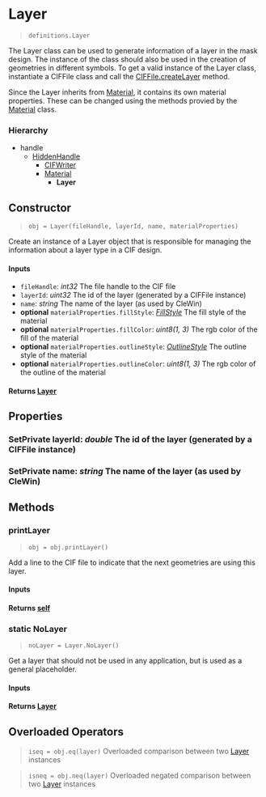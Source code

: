 # Layer
>  `definitions.Layer`

The Layer class can be used to generate information of a layer in the mask design. The instance
of the class should also be used in the creation of geometries in different symbols.
To get a valid instance of the Layer class, instantiate a CIFFile class and call the
[CIFFile.createLayer](../CIFFile.md#createlayer) method.

Since the Layer inherits from [Material](./materials/Material.md), it contains its own material properties. These can be changed using the methods provied by the [Material](./materials/Material.md) class.

### Hierarchy
- handle
    - [HiddenHandle](../hiddensupers/HiddenHandle.md)
        - [CIFWriter](./CIFWriter.md)
        - [Material](./materials/Material.md)
            - **Layer**

## Constructor
> `obj = Layer(fileHandle, layerId, name, materialProperties)`

Create an instance of a Layer object that is responsible for managing the information about a layer type in a CIF design.

#### Inputs
- `fileHandle`: *int32* The file handle to the CIF file
- `layerId`: *uint32* The id of the layer (generated by a CIFFile instance)
- `name`: *string* The name of the layer (as used by CleWin)
- **optional** `materialProperties.fillStyle`: *[FillStyle](./materials/FillStyle.md)* The fill style of the material
- **optional** `materialProperties.fillColor`: *uint8(1, 3)* The rgb color of the fill of the material
- **optional** `materialProperties.outlineStyle`: *[OutlineStyle](./materials/OutlineStyle.md)* The outline style of the material
- **optional** `materialProperties.outlineColor`: *uint8(1, 3)* The rgb color of the outline of the material

#### Returns [Layer](#layer)

## Properties
### **SetPrivate** layerId: *double* The id of the layer (generated by a CIFFile instance)
### **SetPrivate** name: *string* The name of the layer (as used by CleWin)

## Methods
### printLayer
> `obj = obj.printLayer()`

Add a line to the CIF file to indicate that the next geometries are using this layer.

#### Inputs

#### Returns [self](#layer)

### **static** NoLayer
> `noLayer = Layer.NoLayer()`

Get a layer that should not be used in any application, but is used as a general placeholder.

#### Inputs

#### Returns [Layer](#layer)

## Overloaded Operators
> `iseq = obj.eq(layer)` Overloaded comparison between two [Layer](#layer) instances

> `isneq = obj.neq(layer)` Overloaded negated comparison between two [Layer](#layer) instances